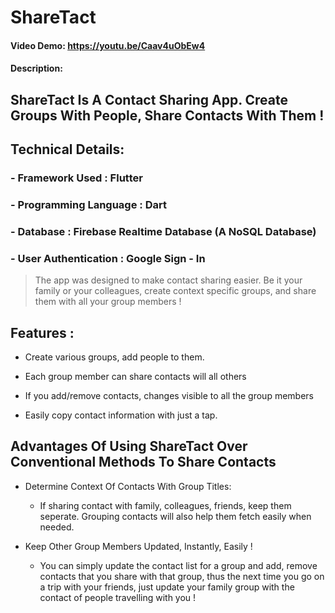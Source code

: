 # ShareTact
#### Video Demo:  https://youtu.be/Caav4uObEw4
#### Description:


## ShareTact Is A Contact Sharing App. Create Groups With People, Share Contacts With Them !

## Technical Details:
### - Framework Used : Flutter
### - Programming Language : Dart
### - Database : Firebase Realtime Database (A NoSQL Database)
### - User Authentication : Google Sign - In



> The app was designed to make contact sharing easier. Be it your family or your colleagues,
> create context specific groups, and share them with all your group members !



## Features :
   - Create various groups, add people to them.

   - Each group member can share contacts will all others

   - If you add/remove contacts, changes visible to all the group members

   - Easily copy contact information with just a tap.

## Advantages Of Using ShareTact Over Conventional Methods To Share Contacts

   - Determine Context Of Contacts With Group Titles:
     - If sharing contact with family, colleagues, friends, keep them seperate. Grouping contacts will
     also help them fetch easily when needed.

   - Keep Other Group Members Updated, Instantly, Easily !
     - You can simply update the contact list for a group and add, remove contacts that you share with that group,
     thus the next time you go on a trip with your friends, just update your family group with the contact of people travelling with you !


